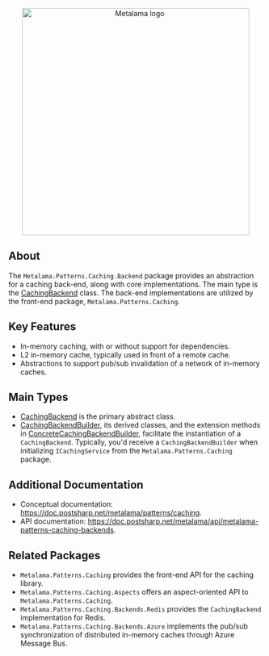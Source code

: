 <p align="center">
<img width="450" src="https://github.com/postsharp/Metalama/raw/master/images/metalama-by-postsharp.svg" alt="Metalama logo" />
</p>

## About

The `Metalama.Patterns.Caching.Backend` package provides an abstraction for a caching back-end, along with core implementations. The main type is the [CachingBackend](https://doc.postsharp.net/metalama/api/metalama-patterns-caching-backends-cachingbackend) class. The back-end implementations are utilized by the front-end package, `Metalama.Patterns.Caching`.

## Key Features

* In-memory caching, with or without support for dependencies.
* L2 in-memory cache, typically used in front of a remote cache.
* Abstractions to support pub/sub invalidation of a network of in-memory caches.

## Main Types

* [CachingBackend](https://doc.postsharp.net/metalama/api/metalama-patterns-caching-backends-cachingbackend) is the primary abstract class.
* [CachingBackendBuilder](https://doc.postsharp.net/metalama/api/metalama-patterns-caching-building-cachingbackendbuilder), its derived classes, and the extension methods in [ConcreteCachingBackendBuilder](https://doc.postsharp.net/metalama/api/metalama-patterns-caching-building-cachingbackendfactory), facilitate the instantiation of a `CachingBackend`. Typically, you'd receive a `CachingBackendBuilder` when initializing `ICachingService` from the `Metalama.Patterns.Caching` package.

## Additional Documentation

* Conceptual documentation: https://doc.postsharp.net/metalama/patterns/caching.
* API documentation: https://doc.postsharp.net/metalama/api/metalama-patterns-caching-backends.

## Related Packages

* `Metalama.Patterns.Caching` provides the front-end API for the caching library.
* `Metalama.Patterns.Caching.Aspects` offers an aspect-oriented API to `Metalama.Patterns.Caching`.
* `Metalama.Patterns.Caching.Backends.Redis` provides the `CachingBackend` implementation for Redis.
* `Metalama.Patterns.Caching.Backends.Azure` implements the pub/sub synchronization of distributed in-memory caches through Azure Message Bus.
